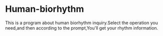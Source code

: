 # Human-biorhythm
This is a program about human biorhythm inquiry.Select the operation you need,and then according to the prompt,You'll get your rhythm information.
